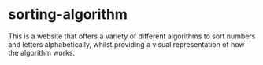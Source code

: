 # sorting-algorithm
This is a website that offers a variety of different algorithms to sort numbers and letters alphabetically, whilst providing a visual representation of how the algorithm works.
